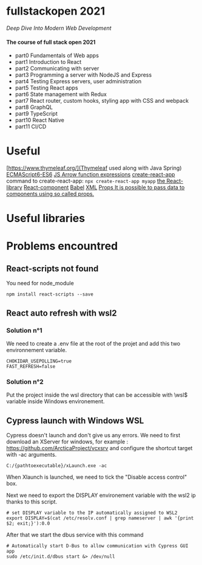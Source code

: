 # fullstackopen 2021
*Deep Dive Into Modern Web Development*

#### The course of full stack open 2021

* part0 Fundamentals of Web apps
* part1 Introduction to React
* part2 Communicating with server
* part3 Programming a server with NodeJS and Express
* part4 Testing Express servers, user administration
* part5 Testing React apps
* part6 State management with Redux
* part7 React router, custom hooks, styling app with CSS and webpack
* part8 GraphQL
* part9 TypeScript
* part10 React Native
* part11 CI/CD

# Useful 

[https://www.thymeleaf.org/](Thymeleaf used along with Java Spring)
[ECMAScript6-ES6](http://es6-features.org/#BlockScopedVariables)
[JS Arrow function expressions](https://developer.mozilla.org/en-US/docs/Web/JavaScript/Reference/Functions/Arrow_functions)
[create-react-app](https://github.com/facebook/create-react-app)
command to create-react-app:  ```npx create-react-app myapp```
[the React-library](https://reactjs.org/docs/getting-started.html)
[React-component](https://reactjs.org/docs/components-and-props.html)
[Babel](https://babeljs.io/)
[XML](https://developer.mozilla.org/en-US/docs/Web/XML/XML_introduction)
[Props It is possible to pass data to components using so called props.](https://reactjs.org/docs/components-and-props.html)

# Useful libraries

# Problems encountred

## React-scripts not found

You need for node_module

```
npm install react-scripts --save
```

## React auto refresh with wsl2

### Solution n°1

We need to create a .env file at the root of the projet and add this two environnement variable.

```
CHOKIDAR_USEPOLLING=true
FAST_REFRESH=false
```

### Solution n°2

Put the project inside the wsl directory that can be accessible with \\wsl$ variable inside Windows environement.

## Cypress launch with Windows WSL

Cypress doesn't launch and don't give us any errors.
We need to first download an XServer for windows, for example : https://github.com/ArcticaProject/vcxsrv and configure the shortcut target with -ac arguments.

```
C:/{pathtoexecutable}/xLaunch.exe -ac
```

When Xlaunch is launched, we need to tick the "Disable access control" box.

Next we need to export the DISPLAY environement variable with the wsl2 ip thanks to this script.

```
# set DISPLAY variable to the IP automatically assigned to WSL2
export DISPLAY=$(cat /etc/resolv.conf | grep nameserver | awk '{print $2; exit;}'):0.0
```

After that we start the dbus service with this command

```
# Automatically start D-Bus to allow communication with Cypress GUI app
sudo /etc/init.d/dbus start &> /dev/null
```

